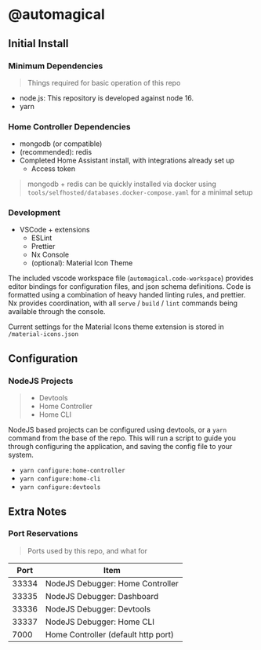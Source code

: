 # @automagical

## Initial Install

### Minimum Dependencies

> Things required for basic operation of this repo

- node.js: This repository is developed against node 16.
- yarn

### Home Controller Dependencies

- mongodb (or compatible)
- (recommended): redis
- Completed Home Assistant install, with integrations already set up
  - Access token

> mongodb + redis can be quickly installed via docker using `tools/selfhosted/databases.docker-compose.yaml` for a minimal setup

### Development

- VSCode + extensions
  - ESLint
  - Prettier
  - Nx Console
  - (optional): Material Icon Theme

The included vscode workspace file (`automagical.code-workspace`) provides editor bindings for configuration files, and json schema definitions.
Code is formatted using a combination of heavy handed linting rules, and prettier.
Nx provides coordination, with all `serve` / `build` / `lint` commands being available through the console.

Current settings for the Material Icons theme extension is stored in `/material-icons.json`

## Configuration

### NodeJS Projects

> - Devtools
> - Home Controller
> - Home CLI

NodeJS based projects can be configured using devtools, or a `yarn` command from the base of the repo.
This will run a script to guide you through configuring the application, and saving the config file to your system.

- `yarn configure:home-controller`
- `yarn configure:home-cli`
- `yarn configure:devtools`

## Extra Notes

### Port Reservations

> Ports used by this repo, and what for

| Port | Item |
| --- | --- |
| 33334 | NodeJS Debugger: Home Controller |
| 33335 | NodeJS Debugger: Dashboard |
| 33336 | NodeJS Debugger: Devtools |
| 33337 | NodeJS Debugger: Home CLI |
| 7000 | Home Controller (default http port) |
